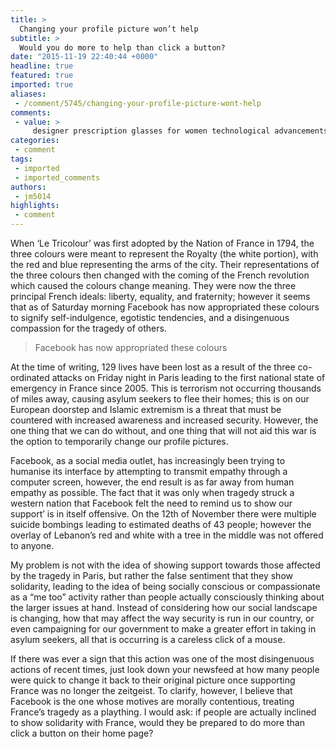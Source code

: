 ```yaml
---
title: >
  Changing your profile picture won’t help
subtitle: >
  Would you do more to help than click a button?
date: "2015-11-19 22:40:44 +0000"
headline: true
featured: true
imported: true
aliases:
 - /comment/5745/changing-your-profile-picture-wont-help
comments:
 - value: >
     designer prescription glasses for women technological advancements in healthcare dr oz fat burner pills polaroid 7 tablet review cheap viagra fast shipping ,how to reset nook tablet buy vyvanse india what is a juris doctor degree
categories:
 - comment
tags:
 - imported
 - imported_comments
authors:
 - jm5014
highlights:
 - comment
---
```


When ‘Le Tricolour’ was first adopted by the Nation of France in 1794, the three colours were meant to represent the Royalty (the white portion), with the red and blue representing the arms of the city. Their representations of the three colours then changed with the coming of the French revolution which caused the colours change meaning. They were now the three principal French ideals: liberty, equality, and fraternity; however it seems that as of Saturday morning Facebook has now appropriated these colours to signify self-indulgence, egotistic tendencies, and a disingenuous compassion for the tragedy of others.

> Facebook has now appropriated these colours

At the time of writing, 129 lives have been lost as a result of the three co-ordinated attacks on Friday night in Paris leading to the first national state of emergency in France since 2005. This is terrorism not occurring thousands of miles away, causing asylum seekers to flee their homes; this is on our European doorstep and Islamic extremism is a threat that must be countered with increased awareness and increased security. However, the one thing that we can do without, and one thing that will not aid this war is the option to temporarily change our profile pictures.

Facebook, as a social media outlet, has increasingly been trying to humanise its interface by attempting to transmit empathy through a computer screen, however, the end result is as far away from human empathy as possible. The fact that it was only when tragedy struck a western nation that Facebook felt the need to remind us to show our support’ is in itself offensive. On the 12th of November there were multiple suicide bombings leading to estimated deaths of 43 people; however the overlay of Lebanon’s red and white with a tree in the middle was not offered to anyone.

My problem is not with the idea of showing support towards those affected by the tragedy in Paris, but rather the false sentiment that they show solidarity, leading to the idea of being socially conscious or compassionate as a “me too” activity rather than people actually consciously thinking about the larger issues at hand. Instead of considering how our social landscape is changing, how that may affect the way security is run in our country, or even campaigning for our government to make a greater effort in taking in asylum seekers, all that is occurring is a careless click of a mouse.

If there was ever a sign that this action was one of the most disingenuous actions of recent times, just look down your newsfeed at how many people were quick to change it back to their original picture once supporting France was no longer the zeitgeist. To clarify, however, I believe that Facebook is the one whose motives are morally contentious, treating France’s tragedy as a plaything. I would ask: if people are actually inclined to show solidarity with France, would they be prepared to do more than click a button on their home page?
